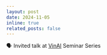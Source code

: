 ```yaml
---
layout: post
date: 2024-11-05
inline: true
related_posts: false
---
```


:speaking_head: Invited talk at <a href='https://www.vinai.io'>VinAI</a> Seminar Series

